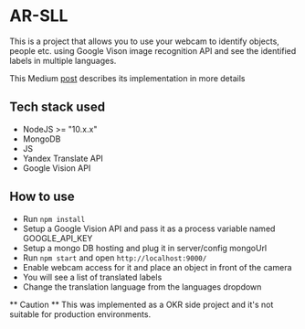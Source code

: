 # AR-SLL

This is a project that allows you to use your webcam to identify objects, people etc. using Google Vison image recognition API and see the identified labels in multiple languages.

This Medium [post](https://medium.com/@veraalina/learn-new-languages-with-busuu-and-google-vision-api-9d6931bf0305) describes its implementation in more details

## Tech stack used
- NodeJS >= "10.x.x"
- MongoDB
- JS
- Yandex Translate API
- Google Vision API

## How to use
- Run `npm install`
- Setup a Google Vision API and pass it as a process variable named GOOGLE_API_KEY
- Setup a mongo DB hosting and plug it in server/config mongoUrl
- Run `npm start` and open `http://localhost:9000/`
- Enable webcam access for it and place an object in front of the camera
- You will see a list of translated labels 
- Change the translation language from the languages dropdown


** Caution **
This was implemented as a OKR side project and it's not suitable for production environments.



